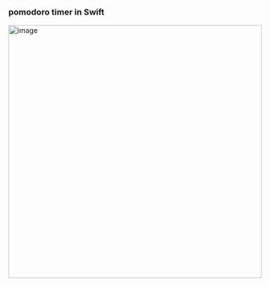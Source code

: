 ### pomodoro timer in Swift


<img width="504" alt="image" src="https://github.com/w8krl/pomodoro/assets/44670608/1a016efd-5286-4d57-ac9e-98c574da4f6f">
